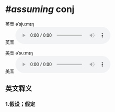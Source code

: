 # ***\#assuming*** conj
英音 əˈsjuːmɪŋ  
英音
<audio src="./media/assuming1_AAC.aac" controls="controls"></audio>

美音 əˈsuːmɪŋ  
美音
<audio src="./media/assuming2_AAC.aac" controls="controls"></audio>



  

英文释义
---
### 1.**假设；假定**  


